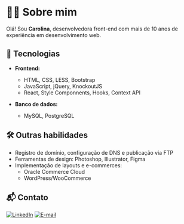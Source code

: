 # 👩‍💻 Sobre mim

Olá! Sou **Carolina**, desenvolvedora front-end com mais de 10 anos de experiência em desenvolvimento web.

## 🚀 Tecnologias

- **Frontend:**
  - HTML, CSS, LESS, Bootstrap
  - JavaScript, jQuery, KnockoutJS
  - React, Style Componnents, Hooks, Context API

- **Banco de dados:**
  - MySQL, PostgreSQL

## 🛠️ Outras habilidades

- Registro de domínio, configuração de DNS e publicação via FTP
- Ferramentas de design: Photoshop, Illustrator, Figma
- Implementação de layouts e e-commerces:
  - Oracle Commerce Cloud
  - WordPress/WooCommerce

## 📬 Contato

[![LinkedIn](https://img.shields.io/badge/-LinkedIn-blue?style=flat-square&logo=linkedin)](https://www.linkedin.com/in/carolinaprado/)
[![E-mail](https://img.shields.io/badge/-Email-red?style=flat-square&color=f57f20&logo=live)](mailto:carolina.prado@live.com)
